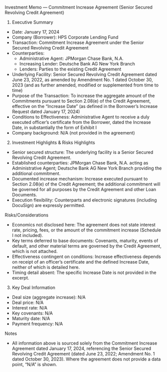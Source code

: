 Investment Memo — Commitment Increase Agreement (Senior Secured Revolving Credit Agreement)

1) Executive Summary
- Date: January 17, 2024
- Company (Borrower): HPS Corporate Lending Fund
- Transaction: Commitment Increase Agreement under the Senior Secured Revolving Credit Agreement
- Counterparties:
  - Administrative Agent: JPMorgan Chase Bank, N.A.
  - Increasing Lender: Deutsche Bank AG New York Branch
  - Lenders: Parties to the existing Credit Agreement
- Underlying Facility: Senior Secured Revolving Credit Agreement dated June 23, 2022, as amended by Amendment No. 1 dated October 30, 2023 (and as further amended, modified or supplemented from time to time)
- Purpose of the Transaction: To increase the aggregate amount of the Commitments pursuant to Section 2.08(e) of the Credit Agreement, effective on the “Increase Date” (as defined in the Borrower’s Increase Request dated January 17, 2024)
- Conditions to Effectiveness: Administrative Agent to receive a duly executed officer’s certificate from the Borrower, dated the Increase Date, in substantially the form of Exhibit I
- Company background: N/A (not provided in the agreement)

2) Investment Highlights & Risks
Highlights
- Senior secured structure: The underlying facility is a Senior Secured Revolving Credit Agreement.
- Established counterparties: JPMorgan Chase Bank, N.A. acting as Administrative Agent; Deutsche Bank AG New York Branch providing the additional commitment.
- Documented increase mechanism: Increase executed pursuant to Section 2.08(e) of the Credit Agreement; the additional commitment will be governed for all purposes by the Credit Agreement and other Loan Documents.
- Execution flexibility: Counterparts and electronic signatures (including DocuSign) are expressly permitted.

Risks/Considerations
- Economics not disclosed here: The agreement does not state interest rate, pricing, fees, or the amount of the commitment increase (Schedule I not included).
- Key terms deferred to base documents: Covenants, maturity, events of default, and other material terms are governed by the Credit Agreement, which is not attached.
- Effectiveness contingent on conditions: Increase effectiveness depends on receipt of an officer’s certificate and the defined Increase Date, neither of which is detailed here.
- Timing detail absent: The specific Increase Date is not provided in the excerpt.

3) Key Deal Information
- Deal size (aggregate increase): N/A
- Deal price: N/A
- Interest rate: N/A
- Key covenants: N/A
- Maturity date: N/A
- Payment frequency: N/A

Notes
- All information above is sourced solely from the Commitment Increase Agreement dated January 17, 2024, referencing the Senior Secured Revolving Credit Agreement (dated June 23, 2022; Amendment No. 1 dated October 30, 2023). Where the agreement does not provide a data point, “N/A” is shown.